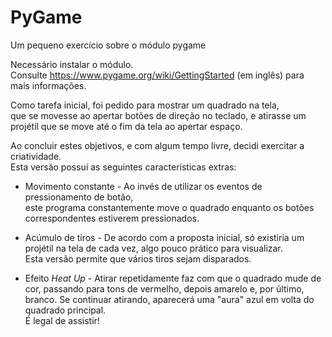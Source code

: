 # PyGame

Um pequeno exercício sobre o módulo pygame

Necessário instalar o módulo. \
Consulte https://www.pygame.org/wiki/GettingStarted (em inglês) para mais informações.

Como tarefa inicial, foi pedido para mostrar um quadrado na tela, \
que se movesse ao apertar botões de direção no teclado, e atirasse um projétil que se move até o fim da tela ao apertar espaço.

Ao concluir estes objetivos, e com algum tempo livre, decidi exercitar a criatividade. \
Esta versão possui as seguintes características extras:

* Movimento constante - 
Ao invés de utilizar os eventos de pressionamento de botão, \
este programa constantemente move o quadrado enquanto os botões correspondentes estiverem pressionados.

* Acúmulo de tiros - 
De acordo com a proposta inicial, só existiria um projétil na tela de cada vez, algo pouco prático para visualizar. \
Esta versão permite que vários tiros sejam disparados.

* Efeito _Heat Up_ - 
Atirar repetidamente faz com que o quadrado mude de cor, passando para tons de vermelho, depois amarelo e, por último, branco. Se continuar atirando, aparecerá uma "aura" azul em volta do quadrado principal. \
É legal de assistir!
